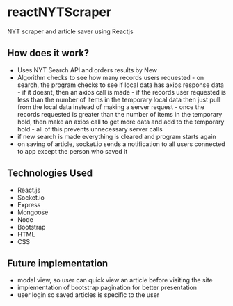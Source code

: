# reactNYTScraper
NYT scraper and article saver using Reactjs

## How does it work?

- Uses NYT Search API and orders results by New
- Algorithm checks to see how many records users requested
            - on search, the program checks to see if local data has axios response data
            - if it doesnt, then an axios call is made
            - if the records user requested is less than the number of items in the temporary local data
              then just pull from the local data instead of making a server request
            - once the records requested is greater than the number of items in the temporary hold,
              then make an axios call to get more data and add to the temporary hold
            - all of this prevents unnecessary server calls
- if new search is made everything is cleared and program starts again
- on saving of article, socket.io sends a notification to all users connected to app except the person who saved it

## Technologies Used
- React.js
- Socket.io
- Express
- Mongoose
- Node
- Bootstrap
- HTML
- CSS

## Future implementation
- modal view, so user can quick view an article before visiting the site
- implementation of bootstrap pagination for better presentation
- user login so saved articles is specific to the user

